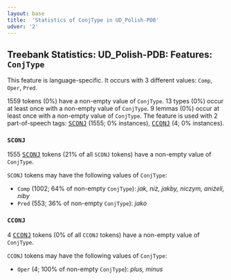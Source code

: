 ```yaml
---
layout: base
title:  'Statistics of ConjType in UD_Polish-PDB'
udver: '2'
---
```


## Treebank Statistics: UD_Polish-PDB: Features: `ConjType`

This feature is language-specific.
It occurs with 3 different values: `Comp`, `Oper`, `Pred`.

1559 tokens (0%) have a non-empty value of `ConjType`.
13 types (0%) occur at least once with a non-empty value of `ConjType`.
9 lemmas (0%) occur at least once with a non-empty value of `ConjType`.
The feature is used with 2 part-of-speech tags: <tt><a href="pl_pdb-pos-SCONJ.html">SCONJ</a></tt> (1555; 0% instances), <tt><a href="pl_pdb-pos-CCONJ.html">CCONJ</a></tt> (4; 0% instances).

### `SCONJ`

1555 <tt><a href="pl_pdb-pos-SCONJ.html">SCONJ</a></tt> tokens (21% of all `SCONJ` tokens) have a non-empty value of `ConjType`.

`SCONJ` tokens may have the following values of `ConjType`:

* `Comp` (1002; 64% of non-empty `ConjType`): <em>jak, niż, jakby, niczym, aniżeli, niby</em>
* `Pred` (553; 36% of non-empty `ConjType`): <em>jako</em>

### `CCONJ`

4 <tt><a href="pl_pdb-pos-CCONJ.html">CCONJ</a></tt> tokens (0% of all `CCONJ` tokens) have a non-empty value of `ConjType`.

`CCONJ` tokens may have the following values of `ConjType`:

* `Oper` (4; 100% of non-empty `ConjType`): <em>plus, minus</em>

